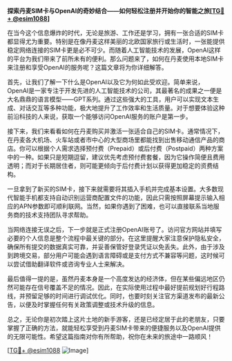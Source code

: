 **探索丹麦SIM卡与OpenAI的奇妙结合——如何轻松注册并开始你的智能之旅[[TG💪+ @esim1088](https://t.me/s/esim1088)]**

在当今这个信息爆炸的时代，无论是旅游、工作还是学习，拥有一张合适的SIM卡都显得尤为重要。特别是在像丹麦这样美丽的北欧国家旅行或生活时，一张能提供稳定网络连接的SIM卡更是必不可少。而随着人工智能技术的发展，OpenAI这样的平台为我们带来了前所未有的便利。那么问题来了，如何在丹麦使用本地SIM卡来注册和享受OpenAI的服务呢？这篇文章将为你详细解答。

首先，让我们了解一下什么是OpenAI以及它为何如此受欢迎。简单来说，OpenAI是一家专注于开发先进的人工智能技术的公司，其最著名的成果之一便是大名鼎鼎的语言模型——GPT系列。通过这些强大的工具，用户可以实现文本生成、对话交互等多种功能，极大地提升了工作效率和生活质量。对于想要体验这种前沿科技的人来说，获取一个能够访问OpenAI服务的账户是第一步。

接下来，我们来看看如何在丹麦购买并激活一张适合自己的SIM卡。通常情况下，在丹麦各大机场、火车站或者市中心的大型商场里都能找到出售移动通信产品的商店。你可以根据个人需求选择预付费（Prepaid）或后付费（Postpaid）两种方案中的一种。如果只是短期逗留，建议优先考虑预付费套餐，因为它操作简便且费用透明；而对于长期居住者，则可能更倾向于后付费计划以获得更加稳定的资费结构。

一旦拿到了新买的SIM卡，接下来就需要将其插入手机并完成基本设置。大多数现代智能手机都支持自动识别运营商配置文件的功能，因此只需按照屏幕提示输入相应的APN参数即可顺利联网。当然，如果你遇到了困难，也可以直接联系当地服务商的技术支持团队寻求帮助。

当网络连接无误之后，下一步就是正式注册OpenAI账号了。访问官方网站并填写必要的个人信息是整个流程中最关键的部分。在这里提醒大家注意保护隐私安全，确保所有提交的数据真实可靠，并妥善保管好登录凭证以免丢失。此外，由于涉及到跨境交易，部分用户可能会遇到语言障碍或是支付方式不兼容等问题，这时候可以尝试借助翻译软件或咨询专业人士来解决。

最后值得一提的是，虽然丹麦本身是一个高度发达的经济体，但在某些偏远地区仍然可能存在信号覆盖不足的情况。因此，在实际使用过程中最好提前规划好行程路线，并预留足够的时间进行调试优化。同时，也要时刻关注官方渠道发布的最新公告，以便及时掌握任何有关政策调整或技术升级的信息。

总之，无论你是初次踏上这片土地的新手游客，还是已经定居于此的老朋友，只要掌握了正确的方法，就能轻松享受到丹麦SIM卡带来的便捷服务以及OpenAI提供的无限可能性。希望这篇指南对你有所帮助，祝你在未来的旅途中一路顺风！

[[TG💪+ @esim1088](https://t.me/s/esim1088) ![Image](https://i.postimg.cc/4NQfJmqS/Snipaste-2025-05-13-00-14-12.png)]